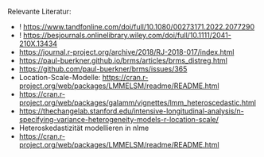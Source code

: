 Relevante Literatur:

- ! https://www.tandfonline.com/doi/full/10.1080/00273171.2022.2077290
- ! https://besjournals.onlinelibrary.wiley.com/doi/full/10.1111/2041-210X.13434
- https://journal.r-project.org/archive/2018/RJ-2018-017/index.html
- https://paul-buerkner.github.io/brms/articles/brms_distreg.html
- https://github.com/paul-buerkner/brms/issues/365
- Location-Scale-Modelle: https://cran.r-project.org/web/packages/LMMELSM/readme/README.html
- https://cran.r-project.org/web/packages/galamm/vignettes/lmm_heteroscedastic.html
- https://thechangelab.stanford.edu/intensive-longitudinal-analysis/n-specifying-variance-heterogeneity-models-r-location-scale/
- Heteroskedastizität modellieren in nlme
- https://cran.r-project.org/web/packages/LMMELSM/readme/README.html
